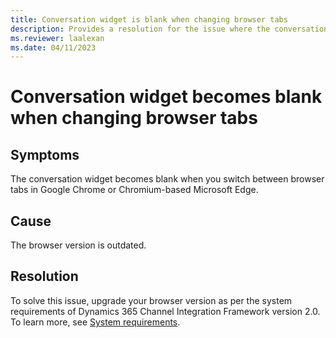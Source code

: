 ```yaml
---
title: Conversation widget is blank when changing browser tabs
description: Provides a resolution for the issue where the conversation widget becomes blank when switching browser tabs in Dynamics 365 Customer Service.
ms.reviewer: laalexan
ms.date: 04/11/2023
---
```

# Conversation widget becomes blank when changing browser tabs

## Symptoms

The conversation widget becomes blank when you switch between browser tabs in Google Chrome or Chromium-based Microsoft Edge.

## Cause

The browser version is outdated.

## Resolution

To solve this issue, upgrade your browser version as per the system requirements of Dynamics 365 Channel Integration Framework version 2.0. To learn more, see [System requirements](/dynamics365/customer-service/channel-integration-framework/v2/system-requirements-channel-integration-framework-v2).
